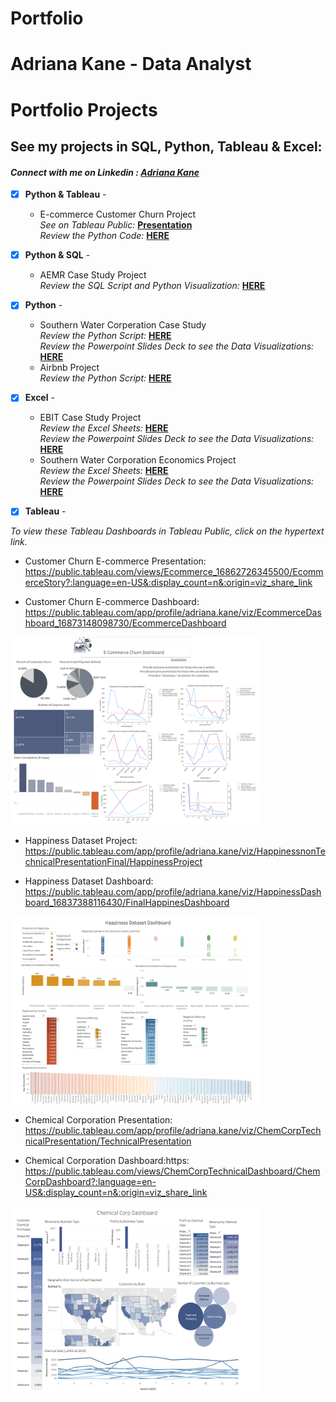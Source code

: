 # Portfolio
# Adriana Kane - Data Analyst
# Portfolio Projects
## See my projects in SQL, Python, Tableau & Excel: <br />
#### *Connect with me on Linkedin : [Adriana Kane](www.linkedin.com/in/adriana-kane/)* <br />



- [x] **Python & Tableau** - 
  - E-commerce Customer Churn Project<br />
*See on Tableau Public:* **[Presentation](https://public.tableau.com/views/Ecommerce_16862726345500/EcommerceStory?:language=en-US&:display_count=n&:origin=viz_share_link)**<br />
*Review the Python Code:* **[HERE](https://github.com/AdrianaKane/Portfolio/blob/main/Customer_Churn_Notebook_Project/Customer_Churn_Notebook_Final.ipynb)**<br />

- [x] **Python & SQL** - 
  - AEMR Case Study Project <br />
*Review the SQL Script and Python Visualization:* **[HERE](https://github.com/AdrianaKane/Portfolio/blob/main/AEMO_SQL_Case_Study/AEMO%20CASE%20STUDY%20FINAL%202.ipynb)**<br />

- [x] **Python** - 
  - Southern Water Corperation Case Study <br />
*Review the Python Script:* **[HERE](https://github.com/AdrianaKane/Portfolio/blob/main/Southern_Water_Corporation_Case_Study/Southern_Water_Corp_OLS_Case.ipynb)**<br />
*Review the Powerpoint Slides Deck to see the Data Visualizations:* **[HERE](https://github.com/AdrianaKane/Portfolio/blob/main/Southern_Water_Corporation_Case_Study/Southern_Water_Corp_Statistics_Student_Reference_%20Adriana%20Kane.pptx)**<br />
  - Airbnb Project <br />
*Review the Python Script:* **[HERE](https://github.com/AdrianaKane/Portfolio/blob/main/Airbnb_Case_Study/Airbnb%20Case%20Study%20Jupyter.ipynb)**<br />

- [x] **Excel** -
  - EBIT Case Study Project <br />
*Review the Excel Sheets:* **[HERE](https://github.com/AdrianaKane/Portfolio/blob/main/Southern_Water_Corporation_Case_Study/Southern%20Water%20Corp%20EBIT%20Analysis%20(Adriana%20Kane).xlsx)**<br />
*Review the Powerpoint Slides Deck to see the Data Visualizations:* **[HERE](https://github.com/AdrianaKane/Portfolio/blob/main/Southern_Water_Corporation_Case_Study/Presentation%20Southern%20Water%20Corp%20EBIT%20%5BAdriana%20Kane%5D.pptx)**<br />
  - Southern Water Corporation Economics Project <br />
*Review the Excel Sheets:* **[HERE](https://github.com/AdrianaKane/Portfolio/blob/main/Southern_Water_Corporation_Case_Study/Presentation%20Southern%20Water%20Corp%20Economics%20%5BAdriana%20Kane%5D%20pptx.pptx)**<br />
*Review the Powerpoint Slides Deck to see the Data Visualizations:* **[HERE]()**<br />
 
- [x] **Tableau** - 

*To view these Tableau Dashboards in Tableau Public, click on the hypertext link.*

- Customer Churn E-commerce Presentation:  https://public.tableau.com/views/Ecommerce_16862726345500/EcommerceStory?:language=en-US&:display_count=n&:origin=viz_share_link

- Customer Churn E-commerce Dashboard: https://public.tableau.com/app/profile/adriana.kane/viz/EcommerceDashboard_16873148098730/EcommerceDashboard

<img src="https://github.com/AdrianaKane/Images/blob/main/Screen%20Shot%202023-06-22%20at%208.32.31%20PM.png" width="400" height="300" allow="autoplay">

- Happiness Dataset Project: https://public.tableau.com/app/profile/adriana.kane/viz/HappinessnonTechnicalPresentationFinal/HappinessProject 

- Happiness Dataset Dashboard: https://public.tableau.com/app/profile/adriana.kane/viz/HappinessDashboard_16837388116430/FinalHappinesDashboard

<img src="https://github.com/AdrianaKane/Images/blob/main/Screen%20Shot%202023-06-23%20at%2010.35.04%20AM.png" width="400" height="300" allow="autoplay"> 

- Chemical Corporation Presentation: https://public.tableau.com/app/profile/adriana.kane/viz/ChemCorpTechnicalPresentation/TechnicalPresentation

- Chemical Corporation Dashboard:https: https://public.tableau.com/views/ChemCorpTechnicalDashboard/ChemCorpDashboard?:language=en-US&:display_count=n&:origin=viz_share_link
  
<img src="https://github.com/AdrianaKane/Images/blob/main/Screen%20Shot%202023-06-23%20at%2010.35.50%20AM.png" width="400" height="300" allow="autoplay">




